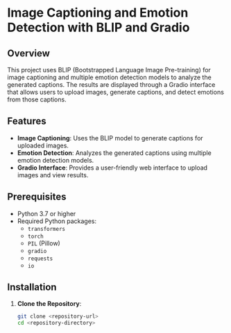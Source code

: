 # Image Captioning and Emotion Detection with BLIP and Gradio

## Overview

This project uses BLIP (Bootstrapped Language Image Pre-training) for image captioning and multiple emotion detection models to analyze the generated captions. The results are displayed through a Gradio interface that allows users to upload images, generate captions, and detect emotions from those captions.

## Features

- **Image Captioning**: Uses the BLIP model to generate captions for uploaded images.
- **Emotion Detection**: Analyzes the generated captions using multiple emotion detection models.
- **Gradio Interface**: Provides a user-friendly web interface to upload images and view results.

## Prerequisites

- Python 3.7 or higher
- Required Python packages:
  - `transformers`
  - `torch`
  - `PIL` (Pillow)
  - `gradio`
  - `requests`
  - `io`

## Installation

1. **Clone the Repository**:
   ```bash
   git clone <repository-url>
   cd <repository-directory>

